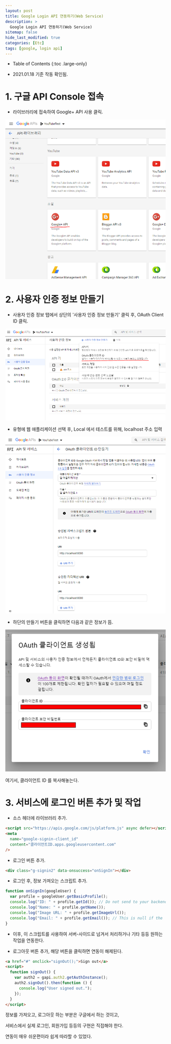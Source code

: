 ```yaml
---
layout: post
title: Google Login API 연동하기(Web Service)
description: >
  Google Login API 연동하기(Web Service)
sitemap: false
hide_last_modified: true
categories: [Etc]
tags: [google, login api]
---
```


- Table of Contents
{:toc .large-only}

* 2021.01.18 기준 작동 확인됨.

# 1. 구글 API Console 접속

- 라이브러리에 접속하여 Google+ API 사용 클릭.

![e1](/assets/img/Etc/e1.png)

# 2. 사용자 인증 정보 만들기

- 사용자 인증 정보 탭에서 상단의 '사용자 인증 정보 만들기' 클릭 후, OAuth Client ID 클릭.

![e2](/assets/img/Etc/e2.png)

- 유형에 웹 애플리케이션 선택 후, Local 에서 테스트를 위해, localhost 주소 입력

![e3](/assets/img/Etc/e3.png)

- 하단의 만들기 버튼을 클릭하면 다음과 같은 정보가 뜸.

![e4](/assets/img/Etc/e4.png)

여기서, 클라이언트 ID 를 복사해놓는다.

# 3. 서비스에 로그인 버튼 추가 및 작업

- 소스 헤더에 라이브러리 추가.

```html
<script src="https://apis.google.com/js/platform.js" async defer></script>
<meta
  name="google-signin-client_id"
  content="클라이언트ID.apps.googleusercontent.com"
/>
```

- 로그인 버튼 추가.

```html
<div class="g-signin2" data-onsuccess="onSignIn"></div>
```

- 로그인 후, 정보 가져오는 스크립트 추가.

```js
function onSignIn(googleUser) {
  var profile = googleUser.getBasicProfile();
  console.log("ID: " + profile.getId()); // Do not send to your backend! Use an ID token instead.
  console.log("Name: " + profile.getName());
  console.log("Image URL: " + profile.getImageUrl());
  console.log("Email: " + profile.getEmail()); // This is null if the 'email' scope is not present.
}
```

- 이후, 이 스크립트를 사용하여 서버-사이드로 넘겨서 처리하거나 기타 등등 원하는 작업을 연동한다.

- 로그아웃 버튼 추가, 해당 버튼을 클릭하면 연동이 해제된다.

```html
<a href="#" onclick="signOut();">Sign out</a>
<script>
  function signOut() {
    var auth2 = gapi.auth2.getAuthInstance();
    auth2.signOut().then(function () {
      console.log("User signed out.");
    });
  }
</script>
```

정보를 가져오고, 로그아웃 하는 부분은 구글에서 하는 것이고,

서비스에서 실제 로그인, 회원가입 등등의 구현은 직접해야 한다.

연동이 매우 쉬운편이라 쉽게 따라할 수 있었다.
